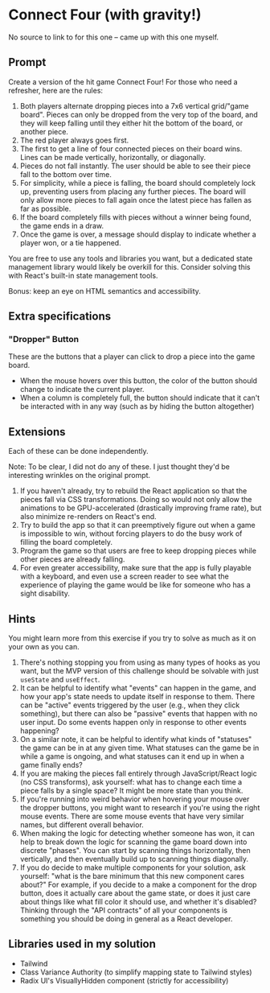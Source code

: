 # Connect Four (with gravity!)

No source to link to for this one – came up with this one myself.

## Prompt

Create a version of the hit game Connect Four! For those who need a refresher, here are the rules:

1. Both players alternate dropping pieces into a 7x6 vertical grid/"game board". Pieces can only be dropped from the very top of the board, and they will keep falling until they either hit the bottom of the board, or another piece.
2. The red player always goes first.
3. The first to get a line of four connected pieces on their board wins. Lines can be made vertically, horizontally, or diagonally.
4. Pieces do not fall instantly. The user should be able to see their piece fall to the bottom over time.
5. For simplicity, while a piece is falling, the board should completely lock up, preventing users from placing any further pieces. The board will only allow more pieces to fall again once the latest piece has fallen as far as possible.
6. If the board completely fills with pieces without a winner being found, the game ends in a draw.
7. Once the game is over, a message should display to indicate whether a player won, or a tie happened.

You are free to use any tools and libraries you want, but a dedicated state management library would likely be overkill for this. Consider solving this with React's built-in state management tools.

Bonus: keep an eye on HTML semantics and accessibility.

## Extra specifications

### "Dropper" Button

These are the buttons that a player can click to drop a piece into the game board.

- When the mouse hovers over this button, the color of the button should change to indicate the current player.
- When a column is completely full, the button should indicate that it can't be interacted with in any way (such as by hiding the button altogether)

## Extensions

Each of these can be done independently.

Note: To be clear, I did not do any of these. I just thought they'd be interesting wrinkles on the original prompt.

1. If you haven't already, try to rebuild the React application so that the pieces fall via CSS transformations. Doing so would not only allow the animations to be GPU-accelerated (drastically improving frame rate), but also minimize re-renders on React's end.
2. Try to build the app so that it can preemptively figure out when a game is impossible to win, without forcing players to do the busy work of filling the board completely.
3. Program the game so that users are free to keep dropping pieces while other pieces are already falling.
4. For even greater accessibility, make sure that the app is fully playable with a keyboard, and even use a screen reader to see what the experience of playing the game would be like for someone who has a sight disability.

## Hints

You might learn more from this exercise if you try to solve as much as it on your own as you can.

1. There's nothing stopping you from using as many types of hooks as you want, but the MVP version of this challenge should be solvable with just `useState` and `useEffect`.
2. It can be helpful to identify what "events" can happen in the game, and how your app's state needs to update itself in response to them. There can be "active" events triggered by the user (e.g., when they click something), but there can also be "passive" events that happen with no user input. Do some events happen only in response to other events happening?
3. On a similar note, it can be helpful to identify what kinds of "statuses" the game can be in at any given time. What statuses can the game be in while a game is ongoing, and what statuses can it end up in when a game finally ends?
4. If you are making the pieces fall entirely through JavaScript/React logic (no CSS transforms), ask yourself: what has to change each time a piece falls by a single space? It might be more state than you think.
5. If you're running into weird behavior when hovering your mouse over the dropper buttons, you might want to research if you're using the right mouse events. There are some mouse events that have very similar names, but different overall behavior.
6. When making the logic for detecting whether someone has won, it can help to break down the logic for scanning the game board down into discrete "phases". You can start by scanning things horizontally, then vertically, and then eventually build up to scanning things diagonally.
7. If you do decide to make multiple components for your solution, ask yourself: "what is the bare minimum that this new component cares about?" For example, if you decide to a make a component for the drop button, does it actually care about the game state, or does it just care about things like what fill color it should use, and whether it's disabled? Thinking through the "API contracts" of all your components is something you should be doing in general as a React developer.

## Libraries used in my solution

- Tailwind
- Class Variance Authority (to simplify mapping state to Tailwind styles)
- Radix UI's VisuallyHidden component (strictly for accessibility)
